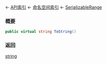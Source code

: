 ← [API索引](Api-Index) ← [命名空间索引](Namespace-Index) ← [SerializableRange](VRageMath.SerializableRange)

### 概要

```csharp
public virtual string ToString()
```

### 返回

[string](https://docs.microsoft.com/en-us/dotnet/api/System.String?view=netframework-4.6)

